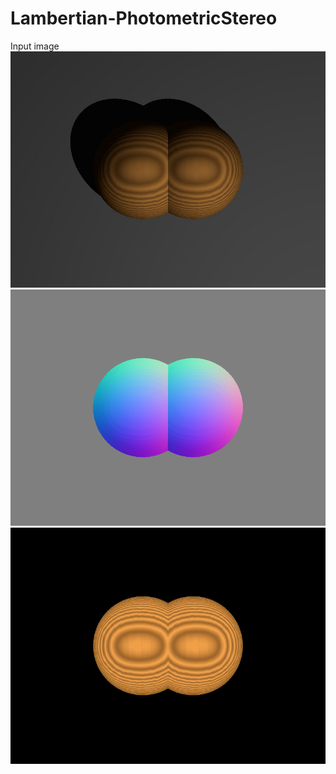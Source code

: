# Lambertian-PhotometricStereo

Input image
<img src="https://github.com/elerac/Lambertian-PhotometricStereo/blob/manuscript/target.jpg">
<img src="https://github.com/elerac/Lambertian-PhotometricStereo/blob/manuscript/normal.png">
<img src="https://github.com/elerac/Lambertian-PhotometricStereo/blob/manuscript/albedo.png">
